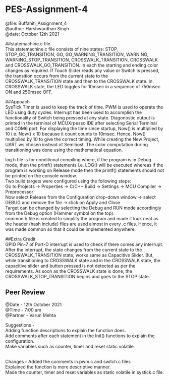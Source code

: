 # PES-Assignment-4
@file: Buffahiti_Assignment_4<br/>
@author: Harshwardhan Singh<br/>
@date: October 12th 2021<br/>

##statemachine.c file<br/>
This statemachine.c file consists of nine states: STOP, STOP_GO_TRANSITION, GO, GO_WARNING_TRANSITION, WARNING, WARNING_STOP_TRANSITION, CROSSWALK_TRANSITION,
CROSSWALK and CROSSWALK_GO_TRANSITION. In each the starting and ending color changes as required. If Touch Slider reads any value or Switch is pressed, 
the transition occurs from the current state to the CROSSWALK_TRANSITION state and then to the CROSSWALK state. In CROSSWALK state, the LED toggles for 10msec
in a sequence of 750msec ON and 250msec OFF. 

##Appoach<br/>
SysTick Timer is used to keep the track of time. PWM is used to operate the LED using duty cycles. Interrupt has been used to accomplish the functionality
of Switch being pressed at any state. Diagonostic output is printed in the terminal of MCUXrpesso IDE after selecting Serial Terminal and COM6 port.
For displaying the time since startup, Now() is multiplied by 10 i.e. Now() x 10 because it count counts to 10msec. Hence, Now() multiplied by 10 to give the
correct timing. While creating the New Project, UART ws chosen instead of Semihost. The color computation during transitioning was done using the mathematical
equation.<br/>

log.h file is for conditional compiling where, if the program is in Debug mode, then the printf() statements i.e. LOG() will be executed whereas if the program is
working on Release mode then the printf() statements should not be printed on the console window.<br/>
Two build targets were configured using the following steps:<br/>
Go to Projects -> Properties -> C/C++ Build -> Settings -> MCU Compiler -> Preprocessor<br/>
Now select Release from the Configuration drop-down window -> select DEBUG and remove the file -> click on Apply and Close<br/>
Target can be changed by selecting the Debug and RUN mode accordingly from the Debug option (Hammer symbol on the top).<br/>
common.h file is created to simplify the program and made it look neat as the header (hash include) files are used almost in every .c files. 
Hence, it was made common so that it could be implemented anywhere.<br/>

##Extra Credit<br/>
GPIO Pin-7 of Port-D interrupt is used to check if there comes any interrupt. After the interrupt, the state changes from the current state to the CROSSWALK_TRANSITION
state, works same as Capacitive Slider. But, while transitioning to CROSSWALK state and in the CROSSWALK state, the capacitive slider and button pressed is not detected
as per the requirements. As soon as the CROSSWALK state is done, the CROSSWALK_STOP_TRANSITION begins and goes to the STOP state.

## Peer Review
 @Date - 12th October 2021 <br/>
 @Time -  7:00 am<br/>
 @Partner - Varun Mehta <br/>
 
 Suggestions - <br/>
 Adding function descriptions to explain the function does. <br/>
 Add comments after each statement in the Init() functions to explain the configuration. <br/>
 Make variables such as counter, timer and reset static volatile. <br/><br/>
 
 Changes -
 Added the comments in pwm.c and switch.c files <br/>
 Explained the function is more descriptive manner. <br/>
 Made the counter, timer and reset variables as static volatile in systick.c file. <br/>
